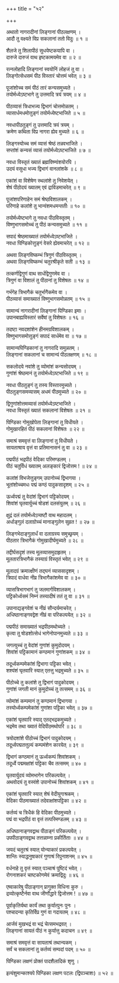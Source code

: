 +++
title = "५२"

+++
  
  
  
  
अथातो नागरादीनां लिङ्गानां पीठलक्षणम् ।  
आदौ तु वक्ष्यते विप्र सकलानां ततो विदुः ॥ १ ॥  
  
शैलजे तु शिलापीठं सुधयेष्टकयापि वा ।  
दारुजे दारुजं वाथ इष्टकामयमेव वा ॥ २ ॥  
  
रत्नलोहादि लिङ्गानां स्वयोनिं लोहजं तु वा ।  
लिङ्गोत्सेधसमं पीठ विस्तारं चोत्तमं भवेत् ॥ ३ ॥  
  
पूजांशोच्च समं पीठं तारं कन्यसमुच्यते ।  
तयोर्मध्येऽष्टभागे तु उत्तमादि त्रयं त्रयम् ॥ ४ ॥  
  
पीठव्यासं त्रिधाभज्य द्विभागं चोत्तमोन्नतम् ।  
व्यासार्धमधमोत्तुङ्गं तयोर्मध्येष्टभाजिते ॥ ५ ॥  
  
नवधापीठतुङ्गं तु उत्तमादि त्रयं त्रयम् ।  
क्रमेण कथिता विप्र नागरा ह्येव मुच्यते ॥ ६ ॥  
  
लिङ्गस्योच्च समं व्यासं श्रेष्ठं तन्नवभाजिते ।  
सप्तांशं कन्यसं व्यासं तयोर्मध्येऽष्टभाजिते ॥ ७ ॥  
  
नवधा विस्तृतं ख्यातं ब्रह्मविष्ण्वंशयोरपि ।  
उदयं वसुधा भज्य द्विभागं वानलांशके ॥ ८ ॥  
  
एकांशं वा विशेषेण स्थलांशे तु निवेशयेत् ।  
शेषं पीठोदयं ख्यातम् एवं द्राविडमाचरेत् ॥ ९ ॥  
  
पूजांशपरिणाहेन समं श्रेष्ठविशालकम् ।  
परिणाहे कलांशे तु भान्वंशमधमन्ततीः ॥ १० ॥  
  
तयोर्मध्येष्टभागे तु नवधा पीठविस्तृतम् ।  
विष्णुभागसमोच्चं तु पीठं कन्यसमुच्यते ॥ ११ ॥  
  
सपादं श्रेष्ठमाख्यातं तयोर्मध्येऽष्टभाजिते ।  
नवधा पिण्डिकोत्तुङ्गं वेसरे ह्येवमाचरेत् ॥ १२ ॥  
  
अथवा लिङ्गविष्कम्भं त्रिगुणं पीठविस्तृतम् ।  
अथवा लिङ्गविष्कम्भं चतुरश्रीकृते सती ॥ १३ ॥  
  
तत्कर्णद्विगुणं वाथ सार्धद्विगुणमेव वा ।  
त्रिगुणं वा विशालं तु पीठानां तु विशेषतः ॥ १४ ॥  
  
गर्भगेह त्रिभागैकं चतुर्भागैकमेव वा ।  
पीठव्यासं समाख्यातं विष्णुभागसमोन्नतम् ॥ १५ ॥  
  
सामान्यं नागरादीनां लिङ्गानां पिण्डिका इमाः ।  
उपानबाह्यविस्तारं सर्वेषां तु विशेषतः ॥ १६ ॥  
  
तदष्टा नवदशांशेन हीनमग्रविशालकम् ।  
विष्णुभागसमोत्तुङ्गं सपादं सार्धमेव वा ॥ १७ ॥  
  
सामान्यपिण्डिकानां तु नागरादि समुन्नतम् ।  
लिङ्गानां सकलानां च सामान्यं पीठलक्षणम् ॥ १८ ॥  
  
सकलोदये नवांशे तु व्योमांशं कन्यसोदयम् ।  
गुणांशं श्रेष्ठमानं तु तयोर्मध्येऽष्टभाजिते ॥ १९ ॥  
  
नवधा पीठतुङ्गं तु तस्य विस्तारमुच्यते ।  
पीठतुङ्गसमव्यासम् अधमं पीठमुच्यते ॥ २० ॥  
  
द्विगुणांशोत्तमव्यासं तयोर्मध्येऽष्टभाजिते ।  
नवधा विस्तृतं ख्यातं सकलानां विशेषतः ॥ २१ ॥  
  
पिण्डिका गोमुखोपेता लिङ्गानां तु विधीयते ।  
गोमुखारहितं पीठं सकलानां विशेषतः ॥ २२ ॥  
  
समाश्रं समवृत्तं वा लिङ्गानां तु विधीयते ।  
सायताश्राय वृत्तं वा प्रतिमानासनं तु वा ॥ २३ ॥  
  
पद्मपीठं भद्रपीठं वेदिका परिमण्डलम् ।  
पीठं चतुर्विधं ख्यातम् अलङ्कारं द्विजोत्तम ! ॥ २४ ॥  
  
कलांशं विभजेत्तुङ्गम् उपानोच्चं द्विभागया ।  
भूतांशोच्चमधः पद्मं कण्ठं पादुकसादृशम् ॥ २५ ॥  
  
ऊर्ध्वपद्मं तु वेदांशं द्विभागं पट्टिकोदयम् ।  
शिवांशं घृतवार्युच्चं षोडशं दलसंयुतम् ॥ २६ ॥  
  
क्षुद्रं दलं तयोर्मध्येऽप्यष्टौ वाथ महादलम् ।  
अर्धाङ्गुलं दलाग्रोच्चं मानाङ्गुलेन सुव्रत ! ॥ २७ ॥  
  
लिङ्गभेदाङ्गुलार्धं वा दलाग्रस्य समुच्छ्रयम् ।  
पीठतार त्रिभागैकं गोमुखादीर्घमुच्यते ॥ २८ ॥  
  
तद्दीर्घसदृशं तस्य मूलव्यासमुदाहृतम् ।  
मूलतारत्रिभागैकं तस्याग्रं विस्तृतं भवेत् ॥ २९ ॥  
  
मूलादग्रं क्रमात्क्षीणं तद्घनं व्याससादृशम् ।  
त्रिपादं वार्धवा नीव्र त्रिभागैकांशमेव वा ॥ ३० ॥  
  
व्यासत्रिभागभागं तु जलमार्गविशालकम् ।  
पट्टिकोर्ध्वसमं निम्नं तस्यादीषं ततं तु वा ॥ ३१ ॥  
  
उपानाद्यङ्गवेशं च नीव्रं सौन्दर्यमाचरेत् ।  
अधिष्ठानाङ्गवद्वेश नीव्रं वा परिकल्पयेत् ॥ ३२ ॥  
  
पद्मपीठं समाख्यातं भद्रपीठमथोच्यते ।  
कृत्वा तु षोडशोत्सेधं भागेनोपानमुच्यते ॥ ३३ ॥  
  
जगत्युच्चं तु वेदांशं गुणांशं कुमुदोदयम् ।  
शिवांशं पट्टिकामानं कण्ठमानं गुणांशकम् ॥ ३४ ॥  
  
तदूर्ध्वकम्पमेकांशं द्विभागा पट्टिका भवेत् ।  
शश्यंशं घृतवारि स्यात् एतत्तु भद्रमुच्यते ॥ ३५ ॥  
  
पीठोच्चे तु कलांशे तु द्विभागं पादुकोदयम् ।  
गुणांशं जगती मानं कुमुदोच्चं तु तत्समम् ॥ ३६ ॥  
  
व्योमांशं कम्पमानं तु कण्ठमानं द्विभागया ।  
तस्योर्ध्वकम्पमेकांशं गुणांशा पट्टिका भवेत् ॥ ३७ ॥  
  
एकांशं घृतवारि स्याद् एतद्भद्रकमुच्यते ।  
भद्रमेव तथा ख्यातं वेदिपीठमथोपरि ॥ ३८ ॥  
  
त्रयोदशांशे पीठोच्चं द्विभागं पादुकोदयम् ।  
तदूर्ध्वपद्मतत्तुल्यं कम्पमंशेन कारयेत् ॥ ३९ ॥  
  
द्विभागं कण्ठमानं तु ऊर्ध्वकम्पं शिवांशकम् ।  
तदूर्ध्वे पद्ममक्षांशं पट्टिका चैव तत्समम् ॥ ४० ॥  
  
घृतवार्युदयं व्योमभागेन परिकल्पयेत् ।  
अथवोदयं तु वस्वंशे उपानोच्चं शिवांशकम् ॥ ४१ ॥  
  
एकांशं घृतवारि स्यात् शेषं वेदीयुगाश्रकम् ।  
वेदिका पीठमाख्यातं तदेवाक्षांशपट्टिका ॥ ४२ ॥  
  
कर्तव्यं च त्रिधैकं हि वेदिका पीठमुच्यते ।  
पद्मं वा भद्रपीठं वा वृत्तं तत्परिमण्डलम् ॥ ४३ ॥  
  
अधिष्ठानाङ्गवद्वाथ पीठाङ्गं परिकल्पयेत् ।  
उपपीठाङ्गवद्वाथ तत्तन्नाम्ना प्रकीर्तिताः ॥ ४४ ॥  
  
जयदं चतुरश्रं स्यात् योन्याकारं प्रकल्पयेत् ।  
शान्तिः स्याद्धनुषाकारं गुणाश्रं रिपुनाशनम् ॥ ४५ ॥  
  
वर्धनाहे तु वृत्तं स्यात् पञ्चाश्रं पुष्टिदं भवेत् ।  
रोगनाशकरं चाष्टकोणमेवं क्रमाद्विदुः ॥ ४६ ॥  
  
एष्वाकारेषु पीठाङ्गान् प्रागुक्त विधिना कुरु ।  
द्रव्योत्कृष्टैर्नवा वाथ जीर्णोद्धारे द्विजोत्तम ! ॥ ४७ ॥  
  
पूर्वाकृतिर्यथा कार्यं तथा कुर्यात्पुनः पुनः ।  
पश्चादन्या कृतिर्विप्र गुणं वा गदायतम् ॥ ४८ ॥  
  
आर्जवं मुखभद्रं वा भद्रं चेत्समभद्रवत् ।  
लिङ्गानां सायतं पीठं न कुर्यात्तु कदाचन ॥ ४९ ॥  
  
समाश्रं समवृत्तं वा सायताश्रं तथान्यकम् ।  
सर्वं च सकलानां तु कर्तव्यं सम्पदां पदम् ॥ ५० ॥  
  
पिण्डिका लक्षणं प्रोक्तं पादशैलादिकं शृणु ।  
  
  
इत्यंशुमान्काश्यपे पिण्डिका लक्षण पटलः (द्विपञ्चाशः) ॥ ५२ ॥  